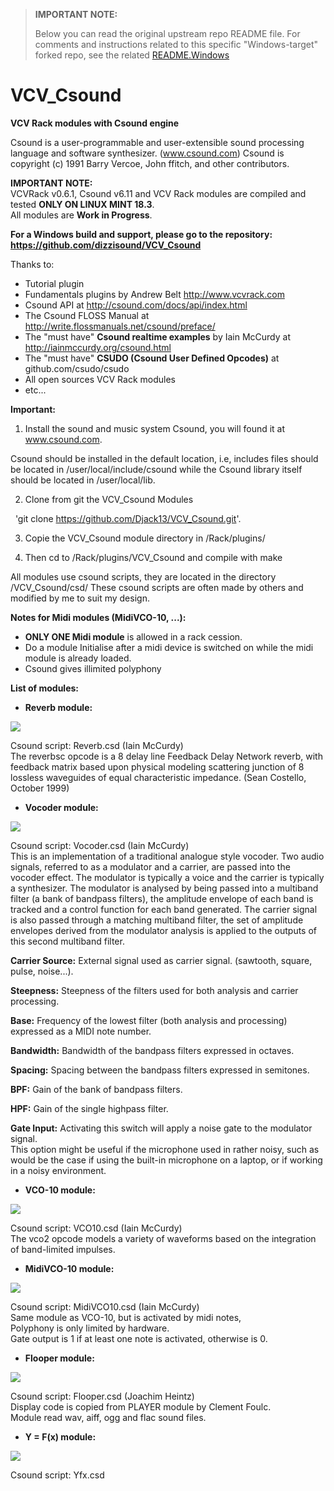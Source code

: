 > **IMPORTANT NOTE:**
> 
> Below you can read the original upstream repo README file.
> For comments and instructions related to this specific "Windows-target" forked repo, see the related [README.Windows](https://github.com/dizzisound/VCV_Csound/blob/master/README.windows.md)


# VCV_Csound
**VCV Rack modules with Csound engine**

Csound is a user-programmable and user-extensible sound processing language and software synthesizer. (www.csound.com)
Csound is copyright (c) 1991 Barry Vercoe, John ffitch, and other contributors.

**IMPORTANT NOTE:**\
VCVRack v0.6.1, Csound v6.11 and VCV Rack modules are compiled and tested **ONLY ON LINUX MINT 18.3**.\
All modules are **Work in Progress**.

**For a Windows build and support, please go to the repository:\
https://github.com/dizzisound/VCV_Csound**


Thanks to:
 - Tutorial plugin 
 - Fundamentals plugins by Andrew Belt http://www.vcvrack.com
 - Csound API at http://csound.com/docs/api/index.html
 - The Csound FLOSS Manual at http://write.flossmanuals.net/csound/preface/
 - The "must have" **Csound realtime examples** by Iain McCurdy at http://iainmccurdy.org/csound.html
 - The "must have" **CSUDO (Csound User Defined Opcodes)** at github.com/csudo/csudo
 - All open sources VCV Rack modules
 - etc...

**Important:**

1) Install the sound and music system Csound, you will found it at www.csound.com.

Csound should be installed in the default location, i.e, includes files should be located in /user/local/include/csound while the Csound library itself should be located in /user/local/lib.

2) Clone from git the VCV_Csound Modules 

   'git clone https://github.com/Djack13/VCV_Csound.git'.

3) Copie the VCV_Csound module directory in /Rack/plugins/

4) Then cd to /Rack/plugins/VCV_Csound and compile with make


All modules use csound scripts, they are located in the directory /VCV_Csound/csd/
These csound scripts are often made by others and modified by me to suit my design.

**Notes for Midi modules (MidiVCO-10, ...):**
- **ONLY ONE Midi module** is allowed in a rack cession.
- Do a module Initialise after a midi device is switched on while the midi module is already loaded. 
- Csound gives illimited polyphony


**List of modules:**

* **Reverb module:**

![](images/Reverb.png) 

Csound script: Reverb.csd (Iain McCurdy)\
The reverbsc opcode is a 8 delay line Feedback Delay Network reverb, with feedback matrix based upon physical modeling scattering junction of 8 lossless waveguides of equal characteristic impedance. (Sean Costello, October 1999)


* **Vocoder module:**

![](images/Vocoder.png) 

Csound script: Vocoder.csd (Iain McCurdy)\
This is an implementation of a traditional analogue style vocoder. Two audio signals, referred to as a modulator and a carrier, are passed into the vocoder effect.
The modulator is typically a voice and the carrier is typically a synthesizer.
The modulator is analysed by being passed into a multiband filter (a bank of bandpass filters), the amplitude envelope of each band is tracked and a control function for each band generated.
The carrier signal is also passed through a matching multiband filter, the set of amplitude envelopes derived from the modulator analysis is applied to the outputs of this second multiband filter.

**Carrier Source:**
	External signal used as carrier signal. (sawtooth, square, pulse, noise...).

**Steepness:**
        Steepness of the filters used for both analysis and carrier processing.
	
**Base:**
	Frequency of the lowest filter (both analysis and processing) expressed as a MIDI note number.

**Bandwidth:**
	Bandwidth of the bandpass filters expressed in octaves.

**Spacing:**
	Spacing between the bandpass filters expressed in semitones.

**BPF:**
	Gain of the bank of bandpass filters.

**HPF:**
	Gain of the single highpass filter.

**Gate Input:**
	Activating this switch will apply a noise gate to the modulator signal.\
	This option might be useful if the microphone used in rather noisy, such as would be the case if using the built-in microphone on a laptop, or if working in a noisy environment.



* **VCO-10 module:**

![](images/VCO-10.png) 

Csound script: VCO10.csd (Iain McCurdy)\
The vco2 opcode models a variety of waveforms based on the integration of band-limited impulses.

* **MidiVCO-10 module:**

![](images/MidiVCO-10.png) 

Csound script: MidiVCO10.csd (Iain McCurdy)\
Same module as VCO-10, but is activated by midi notes,\
Polyphony is only limited by hardware.\
Gate output is 1 if at least one note is activated, otherwise is 0.

* **Flooper module:**

![](images/Flooper.png) 

Csound script: Flooper.csd (Joachim Heintz)\
Display code is copied from PLAYER module by Clement Foulc.\
Module read wav, aiff, ogg and flac sound files.

* **Y = F(x) module:**

![](images/Yfx.png) 

Csound script: Yfx.csd

